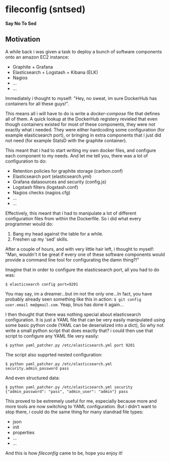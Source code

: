 fileconfig (sntsed)
===================

**Say No To Sed**

## Motivation


A while back i was given a task to deploy a bunch of software components onto an amazon EC2 instance:

- Graphite + Grafana
- Elasticsearch + Logstash + Kibana (ELK)
- Nagios
- ...
- ...

Immediately i thought to myself: "Hey, no sweat, im sure DockerHub has containers for all these guys!".

This means all i will have to do is write a *docker-compose* file that defines all of them. A quick lookup at the
DockerHub registery revieled that even though containers existed for most of these components, they were not exactly
what i needed. They were either hardcoding some configuration (for example elasticsearch port), or bringing in
extra components that i just did not need (for example StatsD with the graphite container).

This meant that i had to start writing my own docker files, and configure each component to my needs. And let me tell
you, there was a lot of configuration to do:

- Retention policies for graphite storage (carbon.conf)
- Elasticsearch port (elasticsearch.yml)
- Grafana datasources and security (config.js)
- Logstash filters (logstash.conf)
- Nagios checks (nagios.cfg)
- ...
- ...

Effectively, this meant that i had to manipulate a lot of different configuration files from within the Dockerfile.
So i did what every programmer would do:

1.  Bang my head against the table for a while.
2.  Freshen up my 'sed' skills.

After a couple of hours, and with very little hair left, i thought to myself: "Man, wouldn't it be great if every one
of these software components would provide a command line tool for configurating the damn thing?!"

Imagine that in order to configure the elasticsearch port, all you had to do was:

`$ elasticsearch config port=9201`

You may say, im a dreamer...but im not the only one...In fact, you have probably already seen something like this
in action: `$ git config user.email me@gmail.com`. Yeap, linus has done it again...

I then thought that there was nothing special about elasticsearch configuration. It is just a YAML file that can
be very easily manipulated using some basic python code (YAML can be deserialized into a dict), So why not write
a small python script that does exactly that? i could then use that script to configure any YAML file very easily:

`$ python yaml_patcher.py /etc/elasticsearch.yml port 9201`

The script also supprted nested configuration:

`$ python yaml_patcher.py /etc/elasticsearch.yml security.admin_password pass`

And even structured data:

`$ python yaml_patcher.py /etc/elasticsearch.yml security {"admin_password": "pass", "admin_user": "admin"} pass`

This proved to be extremely useful for me, especially because more and more tools are now switching to
YAML configuration. But i didn't want to stop there, i could do the same thing for many standrad file types:

- json
- init
- properties
- ...
- ...

And this is how *fileconfig* came to be, hope you enjoy it!
